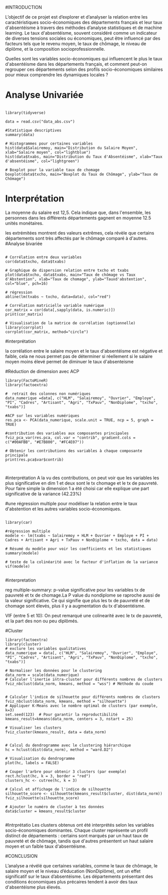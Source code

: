 #INTRODUCTION

L’objectif de ce projet est d’explorer et d’analyser la relation entre les caractéristiques socio-économiques des départements français et leur taux d'absentéisme à travers des méthodes d’analyse statistiques et de machine learning. Le taux d'absentéisme, souvent considéré comme un indicateur de diverses tensions sociales ou économiques, peut être influencé par des facteurs tels que le revenu moyen, le taux de chômage, le niveau de diplôme, et la composition socioprofessionnelle.


Quelles sont les variables socio-économiques qui influencent le plus le taux d'absentéisme dans les départements français, et comment peut-on regrouper ces départements selon des profils socio-économiques similaires pour mieux comprendre les dynamiques locales ?

# Analyse Univariée
```{r}

library(tidyverse)

data = read.csv("data_abs.csv")

#Statistique descriptives
summary(data)

# Histogrammes pour certaines variables
hist(data$Salairemoy, main="Distribution du Salaire Moyen", xlab="Salaire moyen", col="lightblue")
hist(data$txabs, main="Distribution du Taux d'Absentéisme", xlab="Taux d'absentéisme", col="lightgreen")

# Boxplot pour la variable taux de chomage
boxplot(data$txcho, main="Boxplot du Taux de Chômage", ylab="Taux de Chômage")

```
# Interprétation 
La moyenne du salaire est 12,5. Cela indique que, dans l'ensemble, les personnes dans les différents départements gagnent en moyenne 12.5 unités monétaires.


les extrémitées  montrent des valeurs extrêmes, cela révèle que certains départements sont très affectés par le chômage comparé à d'autres.
#Analyse bivariée

```{r}

# Corrélation entre deux variables
cor(data$txcho, data$txabs)

# Graphique de dispersion relation entre txcho et txabs
plot(data$txcho, data$txabs, main="Taux de chômage vs Taux d'Abstention", xlab="Taux de chomage", ylab="Tauxd'abstention", col="blue", pch=16)

# régression
abline(lm(txabs ~ txcho, data=data), col="red")

# Corrélation matricielle variable numérique
cor_matrix = cor(data[,sapply(data, is.numeric)])
print(cor_matrix)

# Visualisation de la matrice de corrélation (optionnelle)
library(corrplot)
corrplot(cor_matrix, method="circle")

```
#interprétation 

la corrélation entre le salaire moyen et le taux d'absentéisme est négative et faible, cela ne nous permet pas de déterminer si réellement si le salaire moyen moins élevé permet de diminuer le taux d'absenteisme 

#Réduction de dimension avec ACP

```{r}
library(FactoMineR)
library(factoextra)

#  retrait des colonnes non numériques
data_numerique =data[, c("HLM", "Salairemoy", "Ouvrier", "Employe", "PI", "Cadres", "Artisant", "Agri", "TxPauv", "NonDiplome", "txcho", "txabs")]

#ACP sur les variables numériques
res.pca <- PCA(data_numerique, scale.unit = TRUE, ncp = 5, graph = TRUE)

#contribution des variables aux composantes principales
fviz_pca_var(res.pca, col.var = "contrib", gradient.cols = c("#00AFBB", "#E7B800", "#FC4E07"))

# Obtenir les contributions des variables à chaque composante principale
print(res.pca$var$contrib)



```

#interprétation
A la vu des contributions, on peut voir que les variables les plus significative en dim 1 et deux sont le tx chomage et le tx de pauvreté.
Pour faire simple la dimension 1 a été choisi car elle explique une part significative de la variance (42.23%)

#une régression multiple pour modéliser la relation entre le taux d'abstention et les autres variables socio-économiques.

```{r} 

library(car)

#régression multiple
modele <- lm(txabs ~ Salairemoy + HLM + Ouvrier + Employe + PI + Cadres + Artisant + Agri + TxPauv + NonDiplome + txcho, data = data)

# Résumé du modèle pour voir les coefficients et les statistiques
summary(modele)

# teste de la colinéarité avec le facteur d'inflation de la variance
vif(modele)


```
#interpretation

reg multiple-summary: p-value significative pour les variables tx de pauvreté et tx de chomage.La P value du nondiplome se raproche aussi de la valeur significative.
Ce qui signifie que plus les tx de pauvreté et de chomage sont élevés, plus il y a augmentation du tx d'absentéisme.


VIF (entre 5 et 10): On peut remarqué une colinearité avec le tx de pauvreté, et la part des non ou peu diplômés.

#Cluster

```{r}
library(factoextra)
library(cluster)
# exclure les variables qualitatives
data_numerique = data[, c("HLM", "Salairemoy", "Ouvrier", "Employe", "PI", "Cadres", "Artisant", "Agri", "TxPauv", "NonDiplome", "txcho", "txabs")]

# Normaliser les données pour le clustering
data_norm = scale(data_numerique)
# Calculer l'inertie intra-cluster pour différents nombres de clusters
fviz_nbclust(data_norm, kmeans, method = "wss") # Méthode du coude


# Calculer l'indice de silhouette pour différents nombres de clusters
fviz_nbclust(data_norm, kmeans, method = "silhouette")
# Appliquer K-Means avec le nombre optimal de clusters (par exemple, k=3)
set.seed(123)  # Pour garantir la reproductibilité
kmeans_result=kmeans(data_norm, centers = 3, nstart = 25)

# Visualiser les clusters
fviz_cluster(kmeans_result, data = data_norm)


# Calcul du dendrogramme avec le clustering hiérarchique
hc = hclust(dist(data_norm), method = "ward.D2")

# Visualisation du dendrogramme
plot(hc, labels = FALSE)

# Couper l'arbre pour obtenir 3 clusters (par exemple)
rect.hclust(hc, k = 3, border = "red")
clusters_hc <- cutree(hc, k = 3)

# Calcul et affichage de l'indice de silhouette
silhouette_score <- silhouette(kmeans_result$cluster, dist(data_norm))
fviz_silhouette(silhouette_score)

# Ajouter le numéro de cluster à tes données
data$cluster = kmeans_result$cluster


```
#Intrprétatio
Les clusters obtenus ont été interprétés selon les variables socio-économiques dominantes. Chaque cluster représente un profil distinct de départements : certains sont marqués par un haut taux de pauvreté et de chômage, tandis que d'autres présentent un haut salaire moyen et un faible taux d'absentéisme.

#CONCLUSION

L’analyse a révélé que certaines variables, comme le taux de chômage, le salaire moyen et le niveau d’éducation (NonDiplôme), ont un effet significatif sur le taux d’absentéisme. Les départements présentant des conditions économiques plus précaires tendent à avoir des taux d'absentéisme plus élevés.